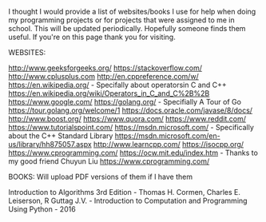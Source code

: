 I thought I would provide a list of websites/books I use for help when doing my programming projects
or for projects that were assigned to me in school. This will be updated periodically. Hopefully someone finds them useful.
If you're on this page thank you for visiting.

WEBSITES:

http://www.geeksforgeeks.org/
https://stackoverflow.com/
http://www.cplusplus.com
http://en.cppreference.com/w/
https://en.wikipedia.org/ - Specifally about operatorsin C and C++
https://en.wikipedia.org/wiki/Operators_in_C_and_C%2B%2B
https://www.google.com/
https://golang.org/ - Specifially A Tour of Go
https://tour.golang.org/welcome/1
https://docs.oracle.com/javase/8/docs/
http://www.boost.org/
https://www.quora.com/
https://www.reddit.com/
https://www.tutorialspoint.com/
https://msdn.microsoft.com/ - Specifically about the C++ Standard Library
https://msdn.microsoft.com/en-us/library/hh875057.aspx
http://www.learncpp.com/
https://isocpp.org/
https://www.cprogramming.com/
https://ocw.mit.edu/index.htm - Thanks to my good friend Chuyun Liu
https://www.cprogramming.com/

BOOKS: Will upload PDF versions of them if I have them

Introduction to Algorithms 3rd Edition - Thomas H. Cormen, Charles E. Leiserson, R
Guttag J.V. - Introduction to Computation and Programming Using Python - 2016
